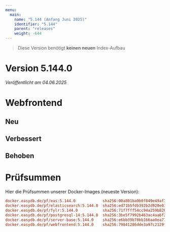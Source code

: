 ```yaml
---
menu:
  main:
    name: "5.144 (Anfang Juni 2025)"
    identifier: "5.144"
    parent: "releases"
    weight: -644
---
```


> Diese Version benötigt **keinen neuen** Index-Aufbau

# Version 5.144.0

*Veröffentlicht am 04.06.2025*


# Webfrontend

## Neu
## Verbessert
## Behoben

# Prüfsummen

Hier die Prüfsummen unserer Docker-Images (neueste Version):

```ini
docker.easydb.de/pf/eas:5.144.0            sha256:00a801ba9b0f849e49af33991de947b394c19703f4ee993355679e66062825b3
docker.easydb.de/pf/elasticsearch:5.144.0  sha256:ed71b5fdb392b2d920e0305aee8b4e17f68ceb360960abb250fcb166131e03aa
docker.easydb.de/pf/fylr:5.144.0           sha256:71f7fff54cc94a259b826f684909ba94a272bce542e1ba2d25a04106ed5b83c9
docker.easydb.de/pf/postgresql-14:5.144.0  sha256:3be5f7992b463ac4aa6f2a06ea91d9337163e509ee7c60ddb900c070e85992f8
docker.easydb.de/pf/server-base:5.144.0    sha256:e6bb39b78bb166aa0ea77d7cbbdb039507b65e4a899156079188b73007cf8832
docker.easydb.de/pf/webfrontend:5.144.0    sha256:79841286dde3a97c2129f4a29b4948c0fc57bccc2f97f872c89bd3b3a45aa7a7
```
